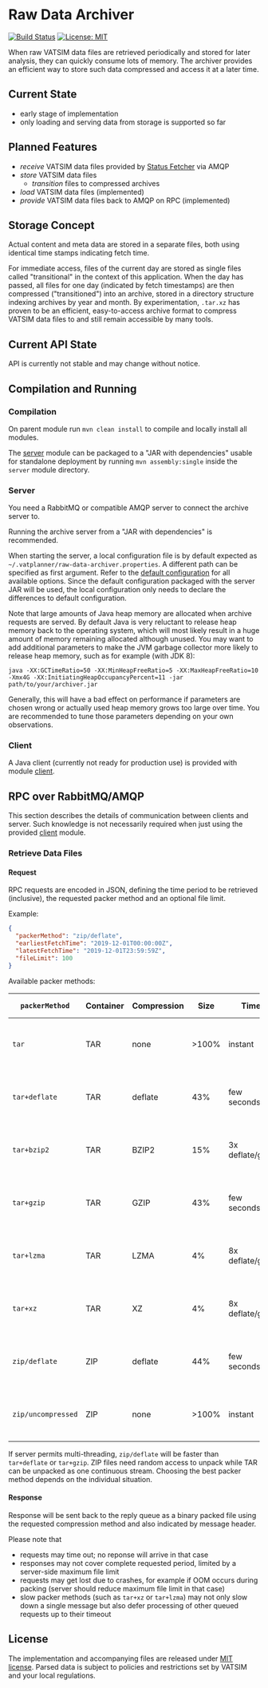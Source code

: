 # Raw Data Archiver

[![Build Status](https://travis-ci.org/vatplanner/raw-data-archiver.svg?branch=master)](https://travis-ci.org/vatplanner/raw-data-archiver)
[![License: MIT](https://img.shields.io/badge/license-MIT-blue.svg)](LICENSE.md)

When raw VATSIM data files are retrieved periodically and stored for later analysis, they can quickly consume lots of memory. The archiver provides an efficient way to store such data compressed and access it at a later time.

## Current State

- early stage of implementation
- only loading and serving data from storage is supported so far

## Planned Features

- *receive* VATSIM data files provided by [Status Fetcher](https://github.com/vatplanner/status-fetcher) via AMQP
- *store* VATSIM data files
  - *transition* files to compressed archives
- *load* VATSIM data files (implemented)
- *provide* VATSIM data files back to AMQP on RPC (implemented)

## Storage Concept

Actual content and meta data are stored in a separate files, both using identical time stamps indicating fetch time.

For immediate access, files of the current day are stored as single files called "transitional" in the context of this application. When the day has passed, all files for one day (indicated by fetch timestamps) are then compressed ("transitioned") into an archive, stored in a directory structure indexing archives by year and month. By experimentation, `.tar.xz` has proven to be an efficient, easy-to-access archive format to compress VATSIM data files to and still remain accessible by many tools.

## Current API State

API is currently not stable and may change without notice.

## Compilation and Running

### Compilation

On parent module run `mvn clean install` to compile and locally install all modules.

The [server](server) module can be packaged to a "JAR with dependencies" usable for standalone deployment by running `mvn assembly:single` inside the `server` module directory.

### Server

You need a RabbitMQ or compatible AMQP server to connect the archive server to.

Running the archive server from a "JAR with dependencies" is recommended.

When starting the server, a local configuration file is by default expected as `~/.vatplanner/raw-data-archiver.properties`. A different path can be specified as first argument. Refer to the [default configuration](server/src/main/resources/raw-data-archiver.properties) for all available options. Since the default configuration packaged with the server JAR will be used, the local configuration only needs to declare the differences to default configuration.

Note that large amounts of Java heap memory are allocated when archive requests are served. By default Java is very reluctant to release heap memory back to the operating system, which will most likely result in a huge amount of memory remaining allocated although unused. You may want to add additional parameters to make the JVM garbage collector more likely to release heap memory, such as for example (with JDK 8):

`java -XX:GCTimeRatio=50 -XX:MinHeapFreeRatio=5 -XX:MaxHeapFreeRatio=10 -Xmx4G -XX:InitiatingHeapOccupancyPercent=11 -jar path/to/your/archiver.jar`

Generally, this will have a bad effect on performance if parameters are chosen wrong or actually used heap memory grows too large over time. You are recommended to tune those parameters depending on your own observations.

### Client

A Java client (currently not ready for production use) is provided with module [client](client).

## RPC over RabbitMQ/AMQP

This section describes the details of communication between clients and server. Such knowledge is not necessarily required when just using the provided [client](client) module.

### Retrieve Data Files

#### Request

RPC requests are encoded in JSON, defining the time period to be retrieved (inclusive), the requested packer method and an optional file limit.

Example:

```json
{
  "packerMethod": "zip/deflate",
  "earliestFetchTime": "2019-12-01T00:00:00Z",
  "latestFetchTime": "2019-12-01T23:59:59Z",
  "fileLimit": 100
}
```

Available packer methods:

| `packerMethod`     | Container | Compression | Size  | Time            | Recommended Use                                                    |
| ------------------ | --------- | ----------- | ----- | --------------- | ------------------------------------------------------------------ |
| `tar`              | TAR       | none        | >100% | instant         | when RPC can be served locally or bandwidth is no concern          |
| `tar+deflate`      | TAR       | deflate     | 43%   | few seconds     | when reduction in size is sufficient, continuous stream            |
| `tar+bzip2`        | TAR       | BZIP2       | 15%   | 3x deflate/gzip | when higher reduction in size is needed and response can wait      |
| `tar+gzip`         | TAR       | GZIP        | 43%   | few seconds     | when reduction in size is sufficient, continuous stream            |
| `tar+lzma`         | TAR       | LZMA        | 4%    | 8x deflate/gzip | only if bandwidth is of high concern; response will take very long |
| `tar+xz`           | TAR       | XZ          | 4%    | 8x deflate/gzip | only if bandwidth is of high concern; response will take very long |
| `zip/deflate`      | ZIP       | deflate     | 44%   | few seconds     | when reduction in size is sufficient, needs full cache to read     |
| `zip/uncompressed` | ZIP       | none        | >100% | instant         | when RPC can be served locally or bandwidth is no concern          |

If server permits multi-threading, `zip/deflate` will be faster than `tar+deflate` or `tar+gzip`. ZIP files need random access to unpack while TAR can be unpacked as one continuous stream. Choosing the best packer method depends on the individual situation.

#### Response

Response will be sent back to the reply queue as a binary packed file using the requested compression method and also indicated by message header.

Please note that

 - requests may time out; no reponse will arrive in that case
 - responses may not cover complete requested period, limited by a server-side maximum file limit 
 - requests may get lost due to crashes, for example if OOM occurs during packing (server should reduce maximum file limit in that case)
 - slow packer methods (such as `tar+xz` or `tar+lzma`) may not only slow down a single message but also defer processing of other queued requests up to their timeout

## License

The implementation and accompanying files are released under [MIT license](LICENSE.md). Parsed data is subject to policies and restrictions set by VATSIM and your local regulations.
